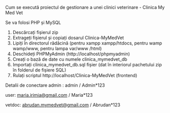 Cum se execută proiectul de gestionare a unei clinici veterinare - Clinica My Med Vet

Se va folosi PHP și MySQL

1. Descărcați fișierul zip
2. Extrageți fișierul și copiați dosarul Clinica-MyMedVet
3. Lipiți în directorul rădăcină (pentru xampp xampp/htdocs, pentru wamp wamp/www, pentru lampa var/www /html)
4. Deschideți PHPMyAdmin (http://localhost/phpmyadmin)
5. Creați o bază de date cu numele clinica_mymedvet_db
6. Importați clinica_mymedvet_db.sql fișier (dat în interiorul pachetului zip în folderul de fișiere SQL)
7. Rulați scriptul http://localhost/Clinica-MyMedVet (frontend)
   
Detalii de conectare
admin : admin / Admin*123

user: maria.irimia@gmail.com / Maria*123

vetdoc: abrudan.mymedvet@gmail.com / Abrudan*123
